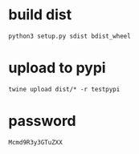 # build dist
`python3 setup.py sdist bdist_wheel`

# upload to pypi
`twine upload dist/* -r testpypi`

# password
`Mcmd9R3y3GTuZXX`